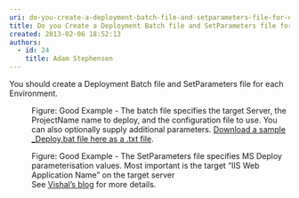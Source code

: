```yaml
---
uri: do-you-create-a-deployment-batch-file-and-setparameters-file-for-each-environment
title: Do you Create a Deployment Batch file and SetParameters file for each Environment?
created: 2013-02-06 18:52:13
authors:
  - id: 24
    title: Adam Stephensen
---
```





<span class='intro'> <p>You should create a Deployment Batch file and SetParameters file for each Environment.</p> </span>

<dl class="goodImage"><dt> 
      <img src="/PublishingImages/setparameters.jpg" alt="" /> 
   </dt><dd>Figure&#58; Good Example - The batch file specifies the target Server, the ProjectName name to deploy, and the configuration file to use. You can also optionally supply additional parameters. 
      <a href="/Documents/DeployBat.txt">Download a sample _Deploy.bat file here as a .txt file</a>. </dd></dl><dl class="goodImage"><dt> 
      <img src="/PublishingImages/batfile.jpg" alt="" />
   </dt><dd>Figure&#58; Good Example - The SetParameters file specifies MS Deploy parameterisation values.  Most important is the target “IIS Web Application Name” on the target server<br>See 
      <a target="_blank" href="http&#58;//vishaljoshi.blogspot.com.au/2010/07/web-deploy-parameterization-in-action.html">Vishal’s blog</a> for more details. </dd></dl>


